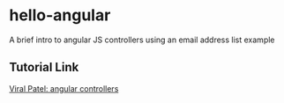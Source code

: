 # hello-angular

A brief intro to angular JS controllers using an email address list example

## Tutorial Link

[Viral Patel: angular controllers](http://viralpatel.net/blogs/angularjs-controller-tutorial/)
